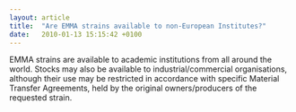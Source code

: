 ```yaml
---
layout: article
title:  "Are EMMA strains available to non-European Institutes?"
date:   2010-01-13 15:15:42 +0100
---
```


EMMA strains are available to academic institutions from all around the world. Stocks may also be available to industrial/commercial organisations, although their use may be restricted in accordance with specific Material Transfer Agreements, held by the original owners/producers of the requested strain. 